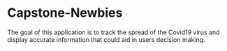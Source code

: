 # Capstone-Newbies

The goal of this application is to track the spread of the Covid19 virus and display accurate information that could aid in users decision making.